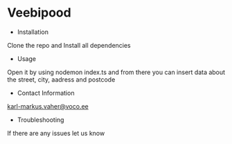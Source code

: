 # Veebipood

- Installation

Clone the repo and Install all dependencies

- Usage

Open it by using nodemon index.ts and from there you can insert data about the street, city, aadress and postcode 

- Contact Information

karl-markus.vaher@voco.ee

- Troubleshooting

If there are any issues let us know 
